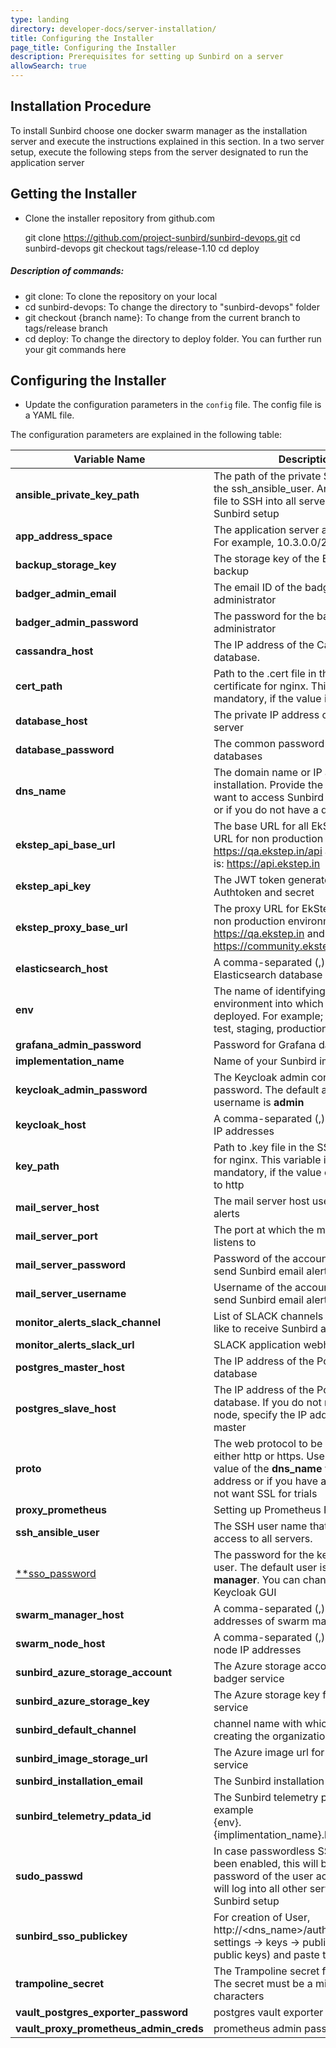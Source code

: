 ```yaml
---
type: landing
directory: developer-docs/server-installation/
title: Configuring the Installer
page_title: Configuring the Installer
description: Prerequisites for setting up Sunbird on a server
allowSearch: true
---
```


## Installation Procedure

To install Sunbird choose one docker swarm manager as the installation server and execute the instructions explained in this section. In a two server setup, execute the following steps from the server designated to run the application server

## Getting the Installer

* Clone the installer repository from github.com


    git clone https://github.com/project-sunbird/sunbird-devops.git
    cd sunbird-devops
    git checkout tags/release-1.10
    cd deploy

##### Description of commands:
* git clone: To clone the repository on your local
* cd sunbird-devops: To change the directory to "sunbird-devops" folder
* git checkout {branch name}: To change from the current branch to tags/release branch
* cd deploy: To change the directory to deploy folder. You can further run your git commands here

## Configuring the Installer

* Update the configuration parameters in the `config` file. The config file is a YAML file.

The configuration parameters are explained in the following table: 

   | Variable Name | Description   | Mandatory|
   |-------------- |---------------|----------|
   |**ansible_private_key_path** | The path of the private SSH key file for the ssh_ansible_user. Ansible uses this file to SSH into all servers in this Sunbird setup        |YES|
   |**app_address_space**         | The application server address space. For example, 10.3.0.0/24   | YES |
   |**backup_storage_key**| The storage key of the Elasticsearch backup |YES|
   |**badger_admin_email**| The email ID of the badger administrator |YES| 
   |**badger_admin_password**| The password for the badger administrator |YES| 
   |**cassandra_host**|The IP address of the Cassandra database.| NO |
   |**cert_path**| Path to the .cert file in the SSL certificate for nginx. This variable is not mandatory, if the value is set to http| NO |
   |**database_host**|The private IP address of the database server | NO |
   |**database_password**       |  The common password for all the databases | NO |
   |**dns_name**    | The domain name or IP address of your installation. Provide the IP address, if want to access Sunbird over a network or if you do not have a domain name.     |YES|
   |**ekstep_api_base_url**| The base URL for all EkStep APIs. The URL for non production environment is: https://qa.ekstep.in/api and production is: https://api.ekstep.in |YES|
   |**ekstep_api_key**|The JWT token generated using Authtoken and secret |YES|
   |**ekstep_proxy_base_url**|The proxy URL for EkStep. The URL for non production environment is: https://qa.ekstep.in  and production: https://community.ekstep.in |YES|
   |**elasticsearch_host**       |A comma-separated (,) list of Elasticsearch database IP addresses. |No|
   |**env**    | The name of identifying the environment into which Sunbird is deployed. For example; development, test, staging, production, etc. |YES|
   |**grafana_admin_password**| Password for Grafana dashboard |NO|   
   |**implementation_name** | Name of your Sunbird implementation|YES|   
   |**keycloak_admin_password** |The Keycloak admin console password. The default admin username is **admin**  |YES|
   |**keycloak_host** | A comma-separated (,) list of Keycloak IP addresses    |NO|
   |**key_path** | Path to .key file  in the SSL certificate for nginx. This variable is not mandatory, if the value of **proto** is set to http |NO|
   |**mail_server_host**| The mail server host used to send alerts |NO|   
   |**mail_server_port**| The port at which the mail server listens to |NO |  
   |**mail_server_password**| Password of the account permitted to send Sunbird email alerts |NO| 
   |**mail_server_username**| Username of the account permitted to send Sunbird email alerts |NO| 
   |**monitor_alerts_slack_channel**| List of SLACK channels which would like to receive Sunbird alert emails |NO| 
   |**monitor_alerts_slack_url**| SLACK application webhook URL  |NO| 
   |**postgres_master_host**| The IP address of the Postgres master database   |NO|
   |**postgres_slave_host**| The IP address of the Postgres slave database. If you do not need a slave node, specify the IP address of the master |NO| 
   |**proto**| The web protocol to be used. This is either http or https. Use http if the value of the **dns_name** variable is an IP address or if you have a domain but do not want SSL for trials | YES|
   |**proxy_prometheus**| Setting up Prometheus Proxy |NO| 
   |**ssh_ansible_user**  | The SSH user name that has sudo access to all servers.      |YESYES|
   |<a href="developer-docs/configuring_sunbird/sso_publickey" target="_blank">**sso_password</a> |The password for the keycloak SSO user. The default user is **user-manager**. You can change it from the Keycloak GUI|yes|
   |**swarm_manager_host** |A comma-separated (,) list of the IP addresses of swarm managers |no|
   |**swarm_node_host** | A comma-separated (,) list of swarm node IP addresses |no| 
   |**sunbird_azure_storage_account**  | The Azure storage account for the badger service     |YES|
   |**sunbird_azure_storage_key**  | The Azure storage key for the badger service    |YES|
   |**sunbird_default_channel**| channel name with which you are creating the organization |YES| 
   |**sunbird_image_storage_url**| The Azure image url for the badger service |YES|
   |**sunbird_installation_email**| The Sunbird installation email ID |no|
   |**sunbird_telemetry_pdata_id**| The Sunbird telemetry pdata ID, for example <br> {env}.{implimentation_name}.learning.service |no| 
   | **sudo_passwd**       |In case passwordless SSH has not been enabled, this will be the plaintext password of the user account which will log into all other servers in the Sunbird setup|NO|  
   |**sunbird_sso_publickey**| For creation of User, http://<dns_name>/auth -> realm settings -> keys -> public keys (click on public keys) and paste the value |YES|  
   |**trampoline_secret**|The Trampoline secret for Keycloak. The secret must be a minimum of 8 characters   |no|
   |**vault_postgres_exporter_password**| postgres vault exporter password |no|  
   |**vault_proxy_prometheus_admin_creds**| prometheus admin password |no|    




